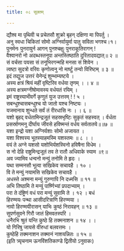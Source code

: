 ```yaml
---
title: ०८ सूक्तम्

---
```

द्यौश्व मा पृथिवी च प्रचेतसौ शुक्रो बृहन् दक्षिणा मा पिपर्तु ।  
अनु स्वधा चिकितां सोमो अग्निर्वायुर्मा पातु सविता भगश्च।१।  
पुनर्मनः पुनरायुर्न आगन् पुनश्चक्षुः पुनराकूतिरागन् !  
वैश्वानरो नो अदब्धस्तनूपा अन्तस्तिष्ठाति दुरितादवद्यात्॥ २ ॥  
सं वर्चसा पयसा सं तनूभिरगन्महि मनसा सं शिवेन ।  
त्वष्टा सुदत्रो वरिवः कृणोत्वनु नो मार्ष्टु तन्वो विरिष्टम् ॥ ३ ॥  
इदं तद्युज उत्तरं येनेन्द्रं शुम्भाम्यष्टये ।  
अस्य क्षत्रं श्रियं महीं वृष्टिरिव वर्धया तृणम् । । ४ ॥  
अस्य क्षत्रमग्नीषोमावस्य वर्धयतं रयिम् ।  
इमं राष्ट्रस्याभीवर्गे कृणुतं युज उत्तरम् ! ! ५ ।  
सबन्धुश्चासबन्धुश्च यो जातो यश्च निष्ट्यः ।  
यजमानाय शुन्धते सर्वं तं रीरधासि नः । । ६ ॥  
यशो बृहद् वर्धतामिन्द्रजूतं सहस्रभृष्टिः सुकृतं सहस्वत् । र्वर्धता  
प्रसर्स्राणमनु दीर्घाय जीवसे हविष्मन्तं वर्धय सर्वतातये॥॥७ ॥  
यशा इन्द्रो यशा अग्निर्यशाः सोमो अजायत ।  
यशा विश्वस्य भूतस्याहमस्मि यशस्तमः ॥ ८ । ।  
वयं ते अग्ने यशसो यशोभिर्यशस्विनो हविषैना विधेम ।  
स नो देहि राष्ट्रमिन्द्रजूतं तव ते रातौ अधिवाके स्याम ॥९॥  
अव ज्यामिव धन्वनो मन्युं तनोमि ते हृदः ।  
यथा सम्मनसौ भूत्वा सखिकेव सचावहै । १० ।  
वि ते मन्युं नयामसि सखिकेव सचावहै ।  
अधस्ते अश्मना मन्युं गुरुणापि नि दध्मसि ॥ ११ ॥  
अभि तिष्ठामि ते मन्युं पार्ष्णिभ्यां प्रपदाभ्याम् ।  
परा ते दंष्ट्रिणं वधं परा मन्युं सुवामि ते । १२ । बधं  
हिरण्मयः पन्था आसीदरित्राणि हिरण्मया ।  
नावो हिरण्मयीरासन् याभिः कुष्ठं निरावहन् ॥ १३ ॥  
सुपर्णसुवने गिरौ जातं हिमवतस्परि ।  
धनैरभि श्रुतं यन्ति कुष्ठे हि तक्मनाशन ॥ १४ । ।  
यो गिरिषु जायसे वीरुधां बलवत्तमः ।  
कुष्ठेहि तक्मनाशन तक्मानं नाशयन्नितः ॥ १५ ॥  
(इति त्र्यृचनाम ऊनविंशतिकाण्डे द्वितीयो ऽनुवाकः)  